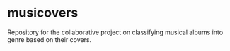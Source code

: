 # musicovers
Repository for the collaborative project on classifying musical albums into genre based on their covers.
